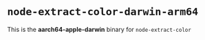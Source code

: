 # `node-extract-color-darwin-arm64`

This is the **aarch64-apple-darwin** binary for `node-extract-color`
